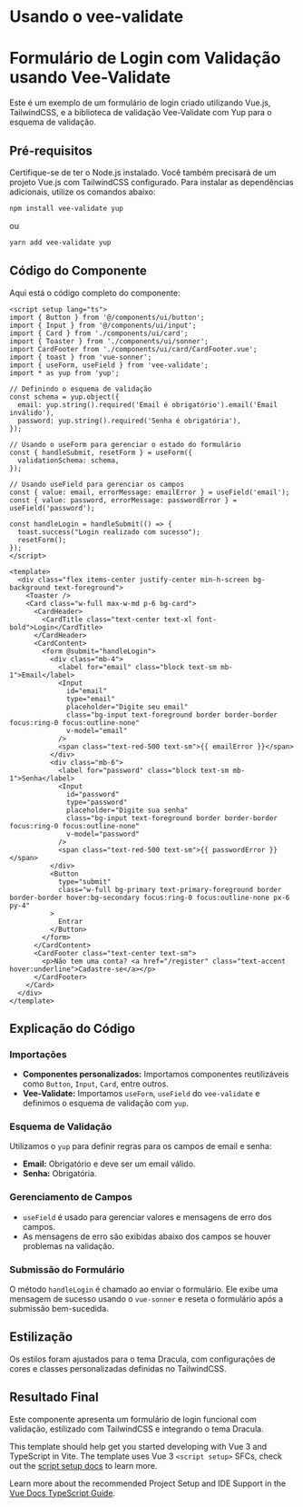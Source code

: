 # Usando o vee-validate

# Formulário de Login com Validação usando Vee-Validate

Este é um exemplo de um formulário de login criado utilizando Vue.js, TailwindCSS, e a biblioteca de validação Vee-Validate com Yup para o esquema de validação.

## Pré-requisitos

Certifique-se de ter o Node.js instalado. Você também precisará de um projeto Vue.js com TailwindCSS configurado. Para instalar as dependências adicionais, utilize os comandos abaixo:

```bash
npm install vee-validate yup
```

ou

```bash
yarn add vee-validate yup
```

## Código do Componente

Aqui está o código completo do componente:

```vue
<script setup lang="ts">
import { Button } from '@/components/ui/button';
import { Input } from '@/components/ui/input';
import { Card } from './components/ui/card';
import { Toaster } from './components/ui/sonner';
import CardFooter from './components/ui/card/CardFooter.vue';
import { toast } from 'vue-sonner';
import { useForm, useField } from 'vee-validate';
import * as yup from 'yup';

// Definindo o esquema de validação
const schema = yup.object({
  email: yup.string().required('Email é obrigatório').email('Email inválido'),
  password: yup.string().required('Senha é obrigatória'),
});

// Usando o useForm para gerenciar o estado do formulário
const { handleSubmit, resetForm } = useForm({
  validationSchema: schema,
});

// Usando useField para gerenciar os campos
const { value: email, errorMessage: emailError } = useField('email');
const { value: password, errorMessage: passwordError } = useField('password');

const handleLogin = handleSubmit(() => {
  toast.success("Login realizado com sucesso");
  resetForm();
});
</script>

<template>
  <div class="flex items-center justify-center min-h-screen bg-background text-foreground">
    <Toaster />
    <Card class="w-full max-w-md p-6 bg-card">
      <CardHeader>
        <CardTitle class="text-center text-xl font-bold">Login</CardTitle>
      </CardHeader>
      <CardContent>
        <form @submit="handleLogin">
          <div class="mb-4">
            <label for="email" class="block text-sm mb-1">Email</label>
            <Input 
              id="email" 
              type="email"
              placeholder="Digite seu email"
              class="bg-input text-foreground border border-border focus:ring-0 focus:outline-none"
              v-model="email"
            />
            <span class="text-red-500 text-sm">{{ emailError }}</span>
          </div>
          <div class="mb-6">
            <label for="password" class="block text-sm mb-1">Senha</label>
            <Input 
              id="password" 
              type="password"
              placeholder="Digite sua senha"
              class="bg-input text-foreground border border-border focus:ring-0 focus:outline-none"
              v-model="password"
            />
            <span class="text-red-500 text-sm">{{ passwordError }}</span>
          </div>
          <Button 
            type="submit"
            class="w-full bg-primary text-primary-foreground border border-border hover:bg-secondary focus:ring-0 focus:outline-none px-6 py-4"
          >
            Entrar
          </Button>
        </form>
      </CardContent>
      <CardFooter class="text-center text-sm">
        <p>Não tem uma conta? <a href="/register" class="text-accent hover:underline">Cadastre-se</a></p>
      </CardFooter>
    </Card>
  </div>
</template>
```

## Explicação do Código

### Importações
- **Componentes personalizados:** Importamos componentes reutilizáveis como `Button`, `Input`, `Card`, entre outros.
- **Vee-Validate:** Importamos `useForm`, `useField` do `vee-validate` e definimos o esquema de validação com `yup`.

### Esquema de Validação
Utilizamos o `yup` para definir regras para os campos de email e senha:
- **Email:** Obrigatório e deve ser um email válido.
- **Senha:** Obrigatória.

### Gerenciamento de Campos
- `useField` é usado para gerenciar valores e mensagens de erro dos campos.
- As mensagens de erro são exibidas abaixo dos campos se houver problemas na validação.

### Submissão do Formulário
O método `handleLogin` é chamado ao enviar o formulário. Ele exibe uma mensagem de sucesso usando o `vue-sonner` e reseta o formulário após a submissão bem-sucedida.

## Estilização
Os estilos foram ajustados para o tema Dracula, com configurações de cores e classes personalizadas definidas no TailwindCSS.

## Resultado Final
Este componente apresenta um formulário de login funcional com validação, estilizado com TailwindCSS e integrando o tema Dracula.





This template should help get you started developing with Vue 3 and TypeScript in Vite. The template uses Vue 3 `<script setup>` SFCs, check out the [script setup docs](https://v3.vuejs.org/api/sfc-script-setup.html#sfc-script-setup) to learn more.

Learn more about the recommended Project Setup and IDE Support in the [Vue Docs TypeScript Guide](https://vuejs.org/guide/typescript/overview.html#project-setup).
